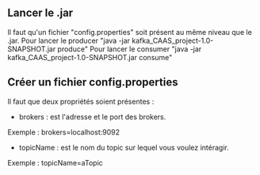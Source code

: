 ## Lancer le .jar

Il faut qu'un fichier "config.properties" soit présent au même niveau que le .jar.
Pour lancer le producer "java -jar kafka_CAAS_project-1.0-SNAPSHOT.jar produce"
Pour lancer le consumer "java -jar kafka_CAAS_project-1.0-SNAPSHOT.jar consume"

## Créer un fichier config.properties

Il faut que deux propriétés soient présentes :
- brokers : est l'adresse et le port des brokers.

Exemple : brokers=localhost:9092
- topicName : est le nom du topic sur lequel vous voulez intéragir. 

Exemple : topicName=aTopic


